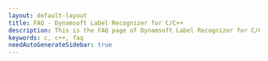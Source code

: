 ```yaml
---
layout: default-layout
title: FAQ - Dynamsoft Label Recognizer for C/C++
description: This is the FAQ page of Dynamsoft Label Recognizer for C/C++.
keywords: c, c++, faq
needAutoGenerateSidebar: true
---
```



